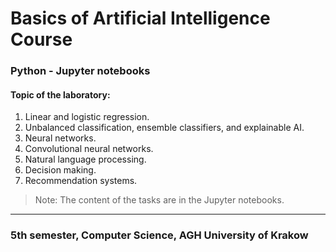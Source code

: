 # Basics of Artificial Intelligence Course
### Python - Jupyter notebooks

#### Topic of the laboratory:

1. Linear and logistic regression.
2. Unbalanced classification, ensemble classifiers, and explainable AI.
3. Neural networks.
4. Convolutional neural networks.
5. Natural language processing.
6. Decision making.
7. Recommendation systems.

> Note: The content of the tasks are in the Jupyter notebooks.

---
### 5th semester, Computer Science, AGH University of Krakow
